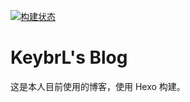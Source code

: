 [![构建状态](https://keybrl.coding.net/badges/keybrl/job/162926/build.svg)](https://keybrl.coding.net/p/keybrl/ci/job)

# KeybrL's Blog

这是本人目前使用的博客，使用 Hexo 构建。
